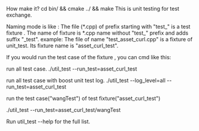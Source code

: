 How make it?
cd  bin/ &&  cmake ../ && make
This is unit testing  for test exchange.

Naming mode is like :
The file (*.cpp) of  prefix starting with "test_" is a test fixture . 
The name of fixture  is  *.cpp name without "test_"  prefix and adds  suffix "_test".
example:
The file of name "test_asset_curl.cpp" is  a fixture of  unit_test.
Its fixture name is "asset_curl_test".

If you would run the test case of the fixture , you can cmd like this: 

run all test case.
./util_test  --run_test=asset_curl_test

run all test case with boost unit test log.
./util_test  --log_level=all --run_test=asset_curl_test


run the test case("wangTest")  of test fixture("asset_curl_test")

./util_test --run_test=asset_curl_test/wangTest

Run  util_test --help   for the full list.

